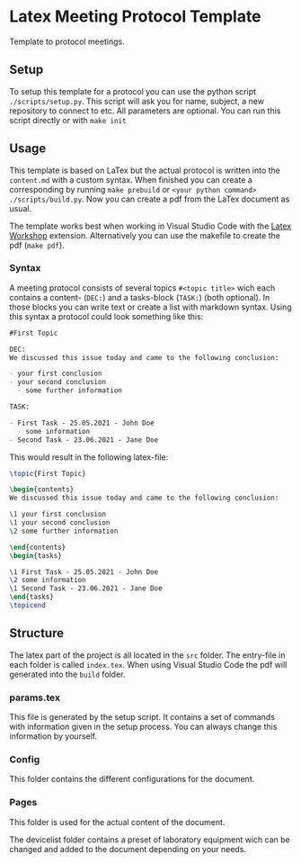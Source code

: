# Latex Meeting Protocol Template

Template to protocol meetings.

## Setup

To setup this template for a protocol you can use the python script `./scripts/setup.py`. This script will ask you for name, subject, a new repository to connect to etc. All parameters are optional. You can run this script directly or with `make init`

## Usage

This template is based on LaTex but the actual protocol is written into the `content.md` with a custom syntax. When finished you can create a corresponding by running `make prebuild` or `<your python command> ./scripts/build.py`. Now you can create a pdf from the LaTex document as usual.

The template works best when working in Visual Studio Code with the [Latex Workshop](https://marketplace.visualstudio.com/items?itemName=James-Yu.latex-workshop) extension. Alternatively you can use the makefile to create the pdf (`make pdf`).

### Syntax

A meeting protocol consists of several topics `#<topic title>` wich each contains a content- (`DEC:`) and a tasks-block (`TASK:`) (both optional). In those blocks you can write text or create a list with markdown syntax.
Using this syntax a protocol could look something like this:

```md
#First Topic

DEC:
We discussed this issue today and came to the following conclusion:

- your first conclusion
- your second conclusion
  - some further information

TASK:

- First Task - 25.05.2021 - John Doe
  - some information
- Second Task - 23.06.2021 - Jane Doe
```

This would result in the following latex-file:

```latex
\topic{First Topic}

\begin{contents}
We discussed this issue today and came to the following conclusion:

\1 your first conclusion
\1 your second conclusion
\2 some further information

\end{contents}
\begin{tasks}

\1 First Task - 25.05.2021 - John Doe
\2 some information
\1 Second Task - 23.06.2021 - Jane Doe
\end{tasks}
\topicend
```

## Structure

The latex part of the project is all located in the `src` folder. The entry-file in each folder is called `index.tex`. When using Visual Studio Code the pdf will generated into the `build` folder.

### params.tex

This file is generated by the setup script. It contains a set of commands with information given in the setup process. You can always change this information by yourself.

### Config

This folder contains the different configurations for the document.

### Pages

This folder is used for the actual content of the document.

The devicelist folder contains a preset of laboratory equipment wich can be changed and added to the document depending on your needs.
